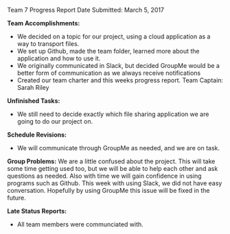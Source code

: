 Team 7 Progress Report
Date Submitted: March 5, 2017


**Team Accomplishments:**

- We decided on a topic for our project, using a cloud application as a way to transport files.
- We set up Github, made the team folder, learned more about the application and how to use it.
- We originally communicated in Slack, but decided GroupMe would be a better form of communication as we always receive       notifications
- Created our team charter and this weeks progress report.
    Team Captain: Sarah Riley




**Unfinished Tasks:**
- We still need to decide exactly which file sharing application we are going to do our project on.

**Schedule Revisions:**
- We will communicate through GroupMe as needed, and we are on task.

**Group Problems:**
We are a little confused about the project. This will take some time getting used too, but we will be able to help each other and ask questions as needed. Also with time we will gain confidence in using programs such as Github. This week with using Slack, we did not have easy conversation. Hopefully by using GroupMe this issue will be fixed in the future. 

**Late Status Reports:**
- All team members were communciated with.
